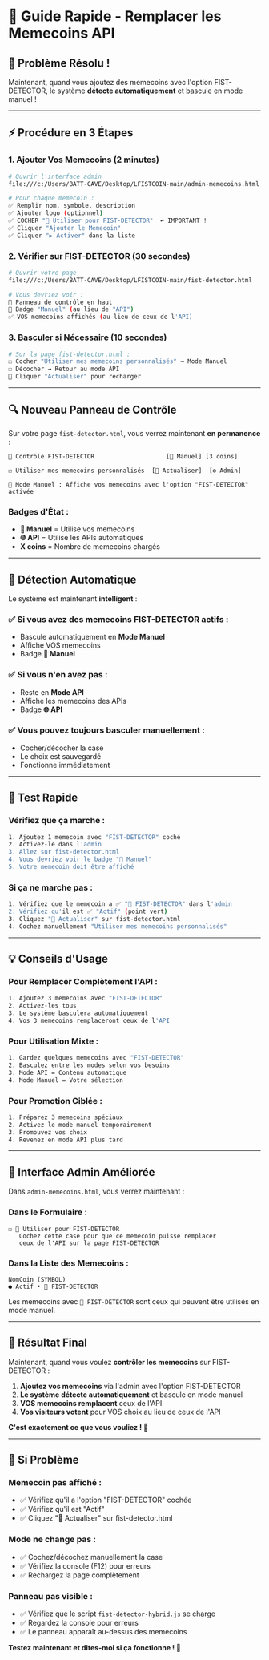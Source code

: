 # 🚀 Guide Rapide - Remplacer les Memecoins API

## 🎯 **Problème Résolu !**

Maintenant, quand vous ajoutez des memecoins avec l'option FIST-DETECTOR, le système **détecte automatiquement** et bascule en mode manuel !

---

## ⚡ **Procédure en 3 Étapes**

### **1. Ajouter Vos Memecoins (2 minutes)**
```bash
# Ouvrir l'interface admin
file:///c:/Users/BATT-CAVE/Desktop/LFISTCOIN-main/admin-memecoins.html

# Pour chaque memecoin :
✅ Remplir nom, symbole, description
✅ Ajouter logo (optionnel)
✅ COCHER "🎯 Utiliser pour FIST-DETECTOR"  ← IMPORTANT !
✅ Cliquer "Ajouter le Memecoin"
✅ Cliquer "▶️ Activer" dans la liste
```

### **2. Vérifier sur FIST-DETECTOR (30 secondes)**
```bash
# Ouvrir votre page
file:///c:/Users/BATT-CAVE/Desktop/LFISTCOIN-main/fist-detector.html

# Vous devriez voir :
🎯 Panneau de contrôle en haut
🔧 Badge "Manuel" (au lieu de "API")
✅ VOS memecoins affichés (au lieu de ceux de l'API)
```

### **3. Basculer si Nécessaire (10 secondes)**
```bash
# Sur la page fist-detector.html :
☑️ Cocher "Utiliser mes memecoins personnalisés" → Mode Manuel
☐ Décocher → Retour au mode API
🔄 Cliquer "Actualiser" pour recharger
```

---

## 🔍 **Nouveau Panneau de Contrôle**

Sur votre page `fist-detector.html`, vous verrez maintenant **en permanence** :

```
🎯 Contrôle FIST-DETECTOR                    [🔧 Manuel] [3 coins]

☑️ Utiliser mes memecoins personnalisés  [🔄 Actualiser]  [⚙️ Admin]

🔧 Mode Manuel : Affiche vos memecoins avec l'option "FIST-DETECTOR" activée
```

### **Badges d'État :**
- **🔧 Manuel** = Utilise vos memecoins
- **🌐 API** = Utilise les APIs automatiques
- **X coins** = Nombre de memecoins chargés

---

## 🤖 **Détection Automatique**

Le système est maintenant **intelligent** :

### **✅ Si vous avez des memecoins FIST-DETECTOR actifs :**
- Bascule automatiquement en **Mode Manuel**
- Affiche VOS memecoins
- Badge **🔧 Manuel**

### **✅ Si vous n'en avez pas :**
- Reste en **Mode API**
- Affiche les memecoins des APIs
- Badge **🌐 API**

### **✅ Vous pouvez toujours basculer manuellement :**
- Cocher/décocher la case
- Le choix est sauvegardé
- Fonctionne immédiatement

---

## 🎯 **Test Rapide**

### **Vérifiez que ça marche :**
```bash
1. Ajoutez 1 memecoin avec "FIST-DETECTOR" coché
2. Activez-le dans l'admin
3. Allez sur fist-detector.html
4. Vous devriez voir le badge "🔧 Manuel"
5. Votre memecoin doit être affiché
```

### **Si ça ne marche pas :**
```bash
1. Vérifiez que le memecoin a ✅ "🎯 FIST-DETECTOR" dans l'admin
2. Vérifiez qu'il est ✅ "Actif" (point vert)
3. Cliquez "🔄 Actualiser" sur fist-detector.html
4. Cochez manuellement "Utiliser mes memecoins personnalisés"
```

---

## 💡 **Conseils d'Usage**

### **Pour Remplacer Complètement l'API :**
```bash
1. Ajoutez 3 memecoins avec "FIST-DETECTOR"
2. Activez-les tous
3. Le système basculera automatiquement
4. Vos 3 memecoins remplaceront ceux de l'API
```

### **Pour Utilisation Mixte :**
```bash
1. Gardez quelques memecoins avec "FIST-DETECTOR"
2. Basculez entre les modes selon vos besoins
3. Mode API = Contenu automatique
4. Mode Manuel = Votre sélection
```

### **Pour Promotion Ciblée :**
```bash
1. Préparez 3 memecoins spéciaux
2. Activez le mode manuel temporairement
3. Promouvez vos choix
4. Revenez en mode API plus tard
```

---

## 🔧 **Interface Admin Améliorée**

Dans `admin-memecoins.html`, vous verrez maintenant :

### **Dans le Formulaire :**
```
☑️ 🎯 Utiliser pour FIST-DETECTOR
   Cochez cette case pour que ce memecoin puisse remplacer 
   ceux de l'API sur la page FIST-DETECTOR
```

### **Dans la Liste des Memecoins :**
```
NomCoin (SYMBOL)
● Actif • 🎯 FIST-DETECTOR
```

Les memecoins avec `🎯 FIST-DETECTOR` sont ceux qui peuvent être utilisés en mode manuel.

---

## 🎉 **Résultat Final**

Maintenant, quand vous voulez **contrôler les memecoins** sur FIST-DETECTOR :

1. **Ajoutez vos memecoins** via l'admin avec l'option FIST-DETECTOR
2. **Le système détecte automatiquement** et bascule en mode manuel
3. **VOS memecoins remplacent** ceux de l'API
4. **Vos visiteurs votent** pour VOS choix au lieu de ceux de l'API

**C'est exactement ce que vous vouliez ! 🚀**

---

## 🚨 **Si Problème**

### **Memecoin pas affiché :**
- ✅ Vérifiez qu'il a l'option "FIST-DETECTOR" cochée
- ✅ Vérifiez qu'il est "Actif"
- ✅ Cliquez "🔄 Actualiser" sur fist-detector.html

### **Mode ne change pas :**
- ✅ Cochez/décochez manuellement la case
- ✅ Vérifiez la console (F12) pour erreurs
- ✅ Rechargez la page complètement

### **Panneau pas visible :**
- ✅ Vérifiez que le script `fist-detector-hybrid.js` se charge
- ✅ Regardez la console pour erreurs
- ✅ Le panneau apparaît au-dessus des memecoins

**Testez maintenant et dites-moi si ça fonctionne ! 🎯**
